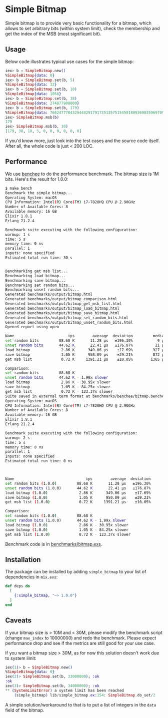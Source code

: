 # Simple Bitmap

Simple bitmap is to provide very basic functionality for a bitmap, which allows to set arbitrary bits (within system limit), check the membership and get the index of the MSB (most significant bit).

## Usage

Below code illustrates typical use cases for the simple bitmap:

```elixir
iex> b = SimpleBitmap.new()
%SimpleBitmap{data: 0}
iex> b = SimpleBitmap.set(b, 5)
%SimpleBitmap{data: 32}
iex> b = SimpleBitmap.set(b, 10)
%SimpleBitmap{data: 1056}
iex> b = SimpleBitmap.set(b, 38)
%SimpleBitmap{data: 274877908000}
iex> b = SimpleBitmap.set(b, 179)
%SimpleBitmap{data: 766247770432944429179173513575154591809369835969709088}
iex> SimpleBitmap.msb(b)
179
iex> SimpleBitmap.msb(b, 10)
[179, 38, 10, 5, 0, 0, 0, 0, 0, 0]
```

If you'd know more, just look into the test cases and the source code itself. After all, the whole code is just < 200 LOC.

## Performance

We use [benchee](https://github.com/PragTob/benchee) to do the performance benchmark. The bitmap size is 1M bits. Here's the result for 1.0.0:

```bash
$ make bench
Benchmark the simple bitmap...
Operating System: macOS
CPU Information: Intel(R) Core(TM) i7-7820HQ CPU @ 2.90GHz
Number of Available Cores: 8
Available memory: 16 GB
Elixir 1.8.1
Erlang 21.2.4

Benchmark suite executing with the following configuration:
warmup: 1 s
time: 5 s
memory time: 0 ns
parallel: 1
inputs: none specified
Estimated total run time: 30 s


Benchmarking get msb list...
Benchmarking load bitmap...
Benchmarking save bitmap...
Benchmarking set random bits...
Benchmarking unset random bits...
Generated benchmarks/output/bitmap.html
Generated benchmarks/output/bitmap_comparison.html
Generated benchmarks/output/bitmap_get_msb_list.html
Generated benchmarks/output/bitmap_load_bitmap.html
Generated benchmarks/output/bitmap_save_bitmap.html
Generated benchmarks/output/bitmap_set_random_bits.html
Generated benchmarks/output/bitmap_unset_random_bits.html
Opened report using open

Name                        ips        average  deviation         median         99th %
set random bits         88.68 K       11.28 μs   ±196.30%           9 μs          38 μs
unset random bits       44.62 K       22.41 μs   ±176.87%          21 μs          60 μs
load bitmap              2.86 K      349.06 μs    ±17.69%         327 μs         553 μs
save bitmap              1.05 K      950.09 μs    ±29.21%         872 μs     1765.44 μs
get msb list             0.72 K     1391.21 μs    ±10.05%        1365 μs     1859.88 μs

Comparison:
set random bits         88.68 K
unset random bits       44.62 K - 1.99x slower
load bitmap              2.86 K - 30.95x slower
save bitmap              1.05 K - 84.25x slower
get msb list             0.72 K - 123.37x slower
Suite saved in external term format at benchmarks/benchee/bitmap.benchee
Operating System: macOS
CPU Information: Intel(R) Core(TM) i7-7820HQ CPU @ 2.90GHz
Number of Available Cores: 8
Available memory: 16 GB
Elixir 1.8.1
Erlang 21.2.4

Benchmark suite executing with the following configuration:
warmup: 2 s
time: 5 s
memory time: 0 ns
parallel: 1
inputs: none specified
Estimated total run time: 0 ns



Name                                ips        average  deviation         median         99th %
set random bits (1.0.0)         88.68 K       11.28 μs   ±196.30%           9 μs          38 μs
unset random bits (1.0.0)       44.62 K       22.41 μs   ±176.87%          21 μs          60 μs
load bitmap (1.0.0)              2.86 K      349.06 μs    ±17.69%         327 μs         553 μs
save bitmap (1.0.0)              1.05 K      950.09 μs    ±29.21%         872 μs     1765.44 μs
get msb list (1.0.0)             0.72 K     1391.21 μs    ±10.05%        1365 μs     1859.88 μs

Comparison:
set random bits (1.0.0)         88.68 K
unset random bits (1.0.0)       44.62 K - 1.99x slower
load bitmap (1.0.0)              2.86 K - 30.95x slower
save bitmap (1.0.0)              1.05 K - 84.25x slower
get msb list (1.0.0)             0.72 K - 123.37x slower
```

Benchmark code is in [benchmarks/bitmap.exs](./benchmarks/bitmap.exs).

## Installation

The package can be installed by adding `simple_bitmap` to your list of dependencies in `mix.exs`:

```elixir
def deps do
  [
    {:simple_bitmap, "~> 1.0.0"}
  ]
end
```

## Caveats

If your bitmap size is > 10M and < 30M, please modify the benchmark script (change `max_index` to 10000000) and redo the benchmark. Please expect performance drop and see if the metrics are still good for your use case.

If you want a bitmap size > 30M, as for now this solution doesn't work due to system limit:

```elixir
iex(1)> b = SimpleBitmap.new()
%SimpleBitmap{data: 0}
iex(2)> SimpleBitmap.set(b, 33000000); :ok
:ok
iex(3)> SimpleBitmap.set(b, 34000000); :ok
** (SystemLimitError) a system limit has been reached
    (simple_bitmap) lib/simple_bitmap.ex:154: SimpleBitmap.do_set/2
```

A simple solution/workaround to that is to put a list of integers in the `data` field of the bitmap.
